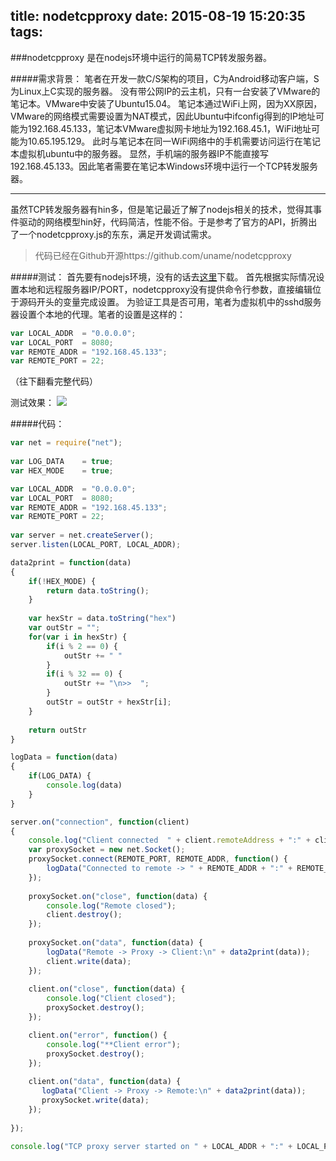 title: nodetcpproxy
date: 2015-08-19 15:20:35
tags:
---
###nodetcpproxy 是在nodejs环境中运行的简易TCP转发服务器。

#####需求背景：
笔者在开发一款C/S架构的项目，C为Android移动客户端，S为Linux上C实现的服务器。
没有带公网IP的云主机，只有一台安装了VMware的笔记本。VMware中安装了Ubuntu15.04。
笔记本通过WiFi上网，因为XX原因，VMware的网络模式需要设置为NAT模式，因此Ubuntu中ifconfig得到的IP地址可能为192.168.45.133，笔记本VMware虚拟网卡地址为192.168.45.1，WiFi地址可能为10.65.195.129。
此时与笔记本在同一WiFi网络中的手机需要访问运行在笔记本虚拟机ubuntu中的服务器。
显然，手机端的服务器IP不能直接写192.168.45.133。因此笔者需要在笔记本Windows环境中运行一个TCP转发服务器。

-----

虽然TCP转发服务器有hin多，但是笔记最近了解了nodejs相关的技术，觉得其事件驱动的网络模型hin好，代码简洁，性能不俗。于是参考了官方的API，折腾出了一个nodetcpproxy.js的东东，满足开发调试需求。
>代码已经在Github开源https://github.com/uname/nodetcpproxy

#####测试：
首先要有nodejs环境，没有的话去[这里](https://nodejs.org/)下载。
首先根据实际情况设置本地和远程服务器IP/PORT，nodetcpproxy没有提供命令行参数，直接编辑位于源码开头的变量完成设置。
为验证工具是否可用，笔者为虚拟机中的sshd服务器设置个本地的代理。笔者的设置是这样的：
```javascript
var LOCAL_ADDR  = "0.0.0.0";
var LOCAL_PORT  = 8080;
var REMOTE_ADDR = "192.168.45.133";
var REMOTE_PORT = 22;
```
（往下翻看完整代码）

测试效果：
![](/images/nodetcpproxy/snapshort.png)

#####代码：

```javascript
var net = require("net");
 
var LOG_DATA    = true;
var HEX_MODE    = true;

var LOCAL_ADDR  = "0.0.0.0";
var LOCAL_PORT  = 8080;
var REMOTE_ADDR = "192.168.45.133";
var REMOTE_PORT = 22;
 
var server = net.createServer();
server.listen(LOCAL_PORT, LOCAL_ADDR);

data2print = function(data)
{
    if(!HEX_MODE) {
        return data.toString();
    }
    
    var hexStr = data.toString("hex")
    var outStr = "";
    for(var i in hexStr) {
        if(i % 2 == 0) {
            outStr += " "
        }
        if(i % 32 == 0) {
            outStr += "\n>>  ";
        }
        outStr = outStr + hexStr[i];
    }
    
    return outStr
}

logData = function(data)
{
	if(LOG_DATA) {
		console.log(data)
	}
}

server.on("connection", function(client)
{
    console.log("Client connected  " + client.remoteAddress + ":" + client.remotePort);
    var proxySocket = new net.Socket();
    proxySocket.connect(REMOTE_PORT, REMOTE_ADDR, function() {
        logData("Connected to remote -> " + REMOTE_ADDR + ":" + REMOTE_PORT);
    });
    
    proxySocket.on("close", function(data) {
        console.log("Remote closed");
        client.destroy();
    });
    
    proxySocket.on("data", function(data) {
        logData("Remote -> Proxy -> Client:\n" + data2print(data));
        client.write(data);
    });
    
    client.on("close", function(data) {
        console.log("Client closed");
        proxySocket.destroy();
    });

	client.on("error", function() {
		console.log("**Client error");
		proxySocket.destroy();
	});
    
    client.on("data", function(data) {
       logData("Client -> Proxy -> Remote:\n" + data2print(data));
       proxySocket.write(data);
    });
    
});
 
console.log("TCP proxy server started on " + LOCAL_ADDR + ":" + LOCAL_PORT);

```
